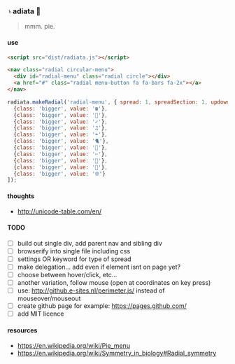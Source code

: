 ### ♄adiata 🌝

> mmm. pie.

#### use

```html
<script src="dist/radiata.js"></script>
```

```html
<nav class="radial circular-menu">
  <div id="radial-menu" class="radial circle"></div>
  <a href="#" class="radial menu-button fa fa-bars fa-2x"></a>
</nav>
```


```javascript
radiata.makeRadial('radial-menu', { spread: 1, spreadSection: 1, updown: -0.5, distance: 45, leftTight: 0, topTight: 0 }, [
  {class: 'bigger', value: '☎'},
  {class: 'bigger', value: '👤'},
  {class: 'bigger', value: '✓'},
  {class: 'bigger', value: '♫'},
  {class: 'bigger', value: '☂'},
  {class: 'bigger', value: '🐈'},
  {class: 'bigger', value: '📝'},
  {class: 'bigger', value: '✄'},
  {class: 'bigger', value: '🚫'},
  {class: 'bigger', value: '🍏'},
  {class: 'bigger', value: '🌐'}
]);
```

#### thoughts
- http://unicode-table.com/en/

#### TODO
- [ ] build out single div, add parent nav and sibling div
- [ ] browserify into single file including css
- [ ] settings OR keyword for type of spread
- [ ] make delegation... add even if element isnt on page yet?
- [ ] choose between hover/click, etc...
- [ ] another variation, follow mouse (open at coordinates on key press)
- [ ] use: http://github.e-sites.nl/perimeter.js/ instead of mouseover/mouseout
- [ ] create github page for example: https://pages.github.com/
- [ ] add MIT licence

#### resources
- https://en.wikipedia.org/wiki/Pie_menu
- https://en.wikipedia.org/wiki/Symmetry_in_biology#Radial_symmetry
